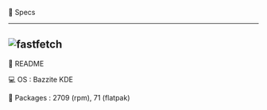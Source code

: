 
🤖 Specs 


----------------------------------------------------------------------------------------------------------
![fastfetch](https://github.com/user-attachments/assets/b11e29e3-80b4-4e91-a400-cb132db7368d)
----------------------------------------------------------------------------------------------------------

📓 README

💻 OS : Bazzite KDE

🚚 Packages : 2709 (rpm), 71 (flatpak)




